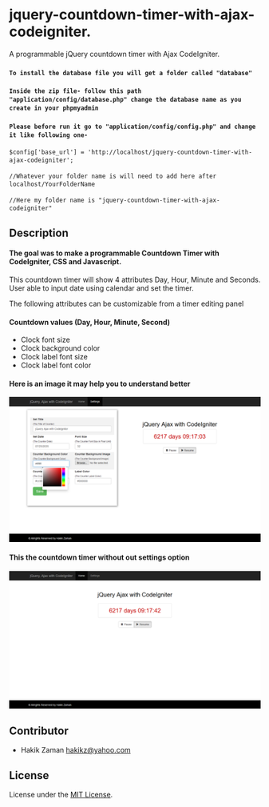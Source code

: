 # jquery-countdown-timer-with-ajax-codeigniter.

A programmable jQuery countdown timer with Ajax CodeIgniter.


#### `To install the database file you will get a folder called "database"`

#### `Inside the zip file- follow this path "application/config/database.php" change the database name as you create in your phpmyadmin`

#### `Please before run it go to "application/config/config.php" and change it like following one-`

````
$config['base_url'] = 'http://localhost/jquery-countdown-timer-with-ajax-codeigniter';

//Whatever your folder name is will need to add here after localhost/YourFolderName

//Here my folder name is "jquery-countdown-timer-with-ajax-codeigniter"

````
## Description

#### The goal was to make a programmable Countdown Timer with CodeIgniter, CSS and Javascript. 

This countdown timer will show 4 attributes Day, Hour, Minute and 
Seconds. User able to input date using calendar and set the timer. 

The following attributes can be customizable from a timer editing panel

#### Countdown values (Day, Hour, Minute, Second)

- Clock font size 
- Clock background color 
- Clock label font size 
- Clock label font color

#### Here is an image it may help you to understand better

![alt text](https://github.com/hakikz/jquery-countdown-timer-with-ajax-codeigniter/blob/master/dist/settings.png)


#### This the countdown timer without out settings option

![alt text](https://github.com/hakikz/jquery-countdown-timer-with-ajax-codeigniter/blob/master/dist/home.png)


## Contributor

- Hakik Zaman <hakikz@yahoo.com>

## License

License under the [MIT License](https://github.com/hakikz/Bootstrap-4-Carousel/blob/master/LICENSE).
